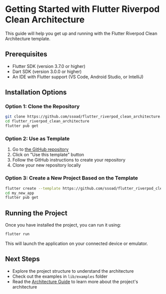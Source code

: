 # Getting Started with Flutter Riverpod Clean Architecture

This guide will help you get up and running with the Flutter Riverpod Clean Architecture template.

## Prerequisites

- Flutter SDK (version 3.7.0 or higher)
- Dart SDK (version 3.0.0 or higher)
- An IDE with Flutter support (VS Code, Android Studio, or IntelliJ)

## Installation Options

### Option 1: Clone the Repository

```bash
git clone https://github.com/ssoad/flutter_riverpod_clean_architecture.git
cd flutter_riverpod_clean_architecture
flutter pub get
```

### Option 2: Use as Template

1. Go to [the GitHub repository](https://github.com/ssoad/flutter_riverpod_clean_architecture)
2. Click on "Use this template" button
3. Follow the GitHub instructions to create your repository
4. Clone your new repository locally

### Option 3: Create a New Project Based on the Template

```bash
flutter create --template https://github.com/ssoad/flutter_riverpod_clean_architecture my_new_app
cd my_new_app
flutter pub get
```

## Running the Project

Once you have installed the project, you can run it using:

```bash
flutter run
```

This will launch the application on your connected device or emulator.

## Next Steps

- Explore the project structure to understand the architecture
- Check out the examples in `lib/examples` folder
- Read the [Architecture Guide](https://ssoad.github.io/flutter_riverpod_clean_architecture/architecture.html) to learn more about the project's architecture
